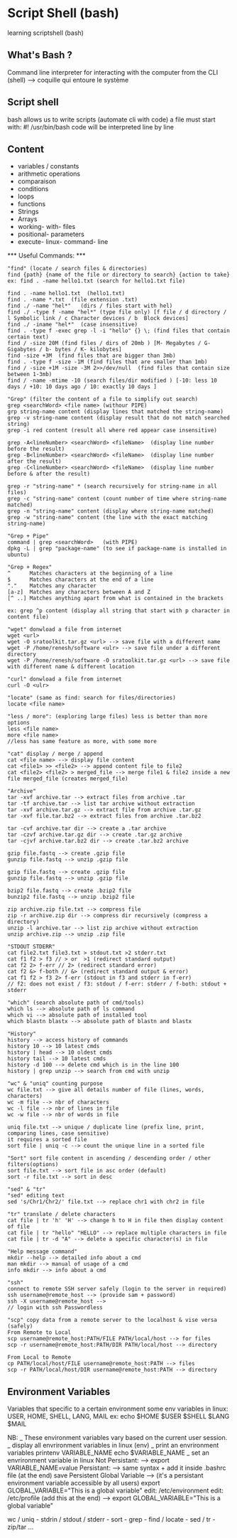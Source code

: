 # Script Shell (bash)

learning scriptshell (bash)

## What's Bash ?

Command line interpreter for interacting with the computer from the CLI (shell) --> coquille qui entoure le système

## Script shell

bash allows us to write scripts (automate cli with code)
a file must start with: #! /usr/bin/bash
code will be interpreted line by line

## Content

- variables / constants
- arithmetic operations
- comparaison
- conditions
- loops
- functions
- Strings
- Arrays
- working- with- files
- positional- parameters
- execute- linux- command- line

*** Useful Commands: ***

    "find" (locate / search files & directories)
    find {path} {name of the file or directory to search} {action to take}
    ex: find . -name hello1.txt (search for hello1.txt file)

    find . -name hello1.txt  (hello1.txt)
    find . -name *.txt  (file extension .txt)
    find ./ -name "hel*"   (dirs / files start with hel)
    find ./ -type f -name "hel*" (type file only) [f file / d directory / l Symbolic link / c Character devices / b  Block devices]
    find ./ -iname "hel*"  (case insensitive)
    find . -type f -exec grep -l -i "hello" {} \; (find files that contain certain text)
    find / -size 20M (find files / dirs of 20mb ) [M- Megabytes / G- Gigabytes / b- bytes / K- kilobytes]
    find -size +3M  (find files that are bigger than 3mb)
    find . -type f -size -1M (find files that are smaller than 1mb)
    find / -size +1M -size -3M 2>>/dev/null  (find files that contain size between 1-3mb)
    find / -name -mtime -10 (search files/dir modified ) [-10: less 10 days / +10: 10 days ago / 10: exactly 10 days ]

    "Grep" (filter the content of a file to simplify out search)
    grep <searchWord> <file name> (withour PIPE)
    grp string-name content (display lines that matched the string-name)
    grep -v string-name content (display result that do not match searched string)
    grep -i red content (result all where red appear case insensitive)

    grep -A<lineNumber> <searchWord> <fileName>  (display line number before the result)
    grep -B<lineNumber> <searchWord> <fileName>  (display line number after the result)
    grep -C<lineNumber> <searchWord> <fileName>  (display line number before & after the result)

    grep -r "string-name" * (search recursively for string-name in all files)
    grep -c "string-name" content (count number of time where string-name matched)
    grep -n "string-name" content (display where string-name matched)
    grep -w "string-name" content (the line with the exact matching string-name)

    "Grep + Pipe"
    command | grep <searchWord>   (with PIPE)
    dpkg -L | grep "package-name" (to see if package-name is installed in ubuntu)

    "Grep + Regex"
    ^      Matches characters at the beginning of a line
    $      Matches characters at the end of a line
    "."    Matches any character
    [a-z]  Matches any characters between A and Z
    [^ ..] Matches anything apart from what is contained in the brackets

    ex: grep ^p content (display all string that start with p character in content file)

    "wget" donwload a file from internet
    wget <url> 
    wget -O sratoolkit.tar.gz <url> --> save file with a different name
    wget -P /home/renesh/software <ulr> --> save file under a different directory
    wget -P /home/renesh/software -O sratoolkit.tar.gz <url> --> save file with different name & different location
     
    "curl" donwload a file from internet
    curl -O <ulr>

    "locate" (same as find: search for files/directories)
    locate <file name>

    "less / more": (exploring large files) less is better than more options
    less <file name>  
    more <file name>
    //less has same feature as more, with some more

    "cat" display / merge / append
    cat <file name> --> display file content
    cat <file1> >> <file2> --> append content file to file2
    cat <file2> <file2> > merged_file --> merge file1 & file2 inside a new file merged_file (creates merged_file)

    "Archive"
    tar -xvf archive.tar --> extract files from archive .tar
    tar -tf archive.tar --> list tar archive without extraction
    tar -xvf archive.tar.gz --> extract file from archive .tar.gz
    tar -xvf file.tar.bz2 --> extract files from archive .tar.bz2

    tar -cvf archive.tar dir --> create a .tar archive
    tar -czvf archive.tar.gz dir --> create .tar.gz archive
    tar -cjvf archive.tar.bz2 dir --> create .tar.bz2 archive

    gzip file.fastq --> create .gzip file
    gunzip file.fastq --> unzip .gzip file

    gzip file.fastq --> create .gzip file
    gunzip file.fastq --> unzip .gzip file

    bzip2 file.fastq --> create .bzip2 file
    bunzip2 file.fastq --> unzip .bzip2 file

    zip archive.zip file.txt --> compress file
    zip -r archive.zip dir --> compress dir recursively (compress a directory)
    unzip -l archive.tar --> list zip archive without extraction
    unzip archive.zip --> unzip .zip file

    "STDOUT STDERR"
    cat file2.txt file3.txt > stdout.txt >2 stderr.txt
    cat f1 f2 > f3 // > or  >1 (redirect standard output) 
    cat f2 2> f-err // 2> (redirect standard error)
    cat f2 &> f-both // &> (redirect standard output & error) 
    cat f1 f2 > f3 2> f-err (stdout in f3 and stderr in f-err) 
    // f2: does not exist / f3: stdout / f-err: stderr / f-both: stdout + stderr 

    "which" (search absolute path of cmd/tools)
    which ls --> absolute path of ls command
    which vi --> absolute path of installed tool
    which blastn blastx --> absolute path of blastn and blastx

    "History"
    history --> access history of commands
    history 10 --> 10 latest cmds
    history | head --> 10 oldest cmds
    history tail --> 10 latest cmds
    history -d 100 --> delete cmd which is in the line 100
    history | grep unzip --> search from cmd with unzip

    "wc" & "uniq" counting purpose
    wc file.txt --> give all details number of file (lines, words, characters)
    wc -m file --> nbr of characters
    wc -l file --> nbr of lines in file
    wc -w file --> nbr of words in file
    
    uniq file.txt --> unique / duplicate line (prefix line, print, comparing lines, case sensitive)
    it requires a sorted file
    sort file | uniq -c --> count the unique line in a sorted file

    "Sort" sort file content in ascending / descending order / other filters(options)
    sort file.txt --> sort file in asc order (default)
    sort -r file.txt --> sort in desc

    "sed" & "tr"
    "sed" editing text
    sed 's/Chr1/Chr2/' file.txt --> replace chr1 with chr2 in file

    "tr" translate / delete characters
    cat file | tr 'h' 'H' --> change h to H in file then display content of file
    cat file | tr "hello" "HELLO" --> replace multiple characters in file
    cat file | tr -d "A" --> delete a specific character(s) in file

    "Help message command"
    mkdir --help --> detailed info about a cmd
    man mkdir --> manual of usage of a cmd
    info mkdir --> info about a cmd

    "ssh"
    connect to remote SSH server safely (login to the server in required)
    ssh username@remote_host --> (provide sam + password)
    ssh -X username@remote_host --> 
    // login with ssh Passwordless 

    "scp" copy data from a remote server to the localhost & vise versa (safely)
    From Remote to Local
    scp username@remote_host:PATH/FILE PATH/local/host --> for files
    scp -r username@remote_host:PATH/DIR PATH/local/host --> directory
    
    From Local to Remote
    cp PATH/local/host/FILE username@remote_host:PATH --> files
    scp -r PATH/local/host/DIR username@remote_host:PATH --> directory
## Environment Variables

Variables that specific to a certain environment
some env variables in linux: USER, HOME, SHELL, LANG, MAIL
ex: echo $HOME $USER $SHELL $LANG $MAIL

NB:
_ These environment variables vary based on the current user session.
_ display all envrironment variables in linux (env)
_ print an envrironment variables
printenv VARIABLE_NAME
echo $VARIABLE_NAME
_ set an envrironment variable in linux
Not Persistant: --> export VARIABLE_NAME=value
Persistant: --> same syntax + add it inside .bashrc file (at the end) save
Persistent Global Variable --> (it's a persistant environment variable accessible by all users)
export GLOBAL_VARIABLE="This is a global variable"
edit: /etc/environment
edit: /etc/profile (add this at the end) --> export GLOBAL_VARIABLE="This is a global variable"


wc / uniq - stdrin / stdout / stderr - sort - grep - find / locate - sed / tr - zip/tar ...
